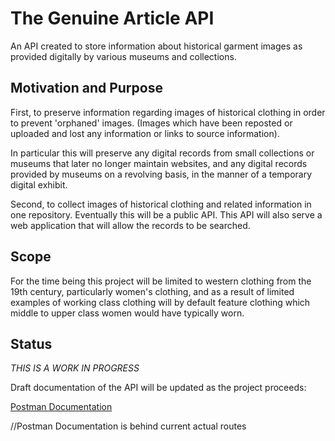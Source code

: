 # The Genuine Article API #

An API created to store information about historical garment images as provided digitally by various museums and collections.  

## Motivation and Purpose ##

First, to preserve information regarding images of historical clothing in order to prevent 'orphaned' images. (Images which have been reposted or uploaded and lost any information or links to source information).  

In particular this will preserve any digital records from small collections or museums that later no longer maintain websites, and any digital records provided by museums on a revolving basis, in the manner of a temporary digital exhibit. 

Second, to collect images of historical clothing and related information in one repository. Eventually this will be a public API.  This API will also serve a web application that will allow the records to be searched.

## Scope ##

For the time being this project will be limited to western clothing from the 19th century, particularly women's clothing, and as a result of limited examples of working class clothing will by default feature clothing which middle to upper class women would have typically worn.

## Status ##

*THIS IS A WORK IN PROGRESS*

Draft documentation of the API will be updated as the project proceeds:

[Postman Documentation](https://documenter.getpostman.com/view/10277903/TW6tKVT3)

//Postman Documentation is behind current actual routes
